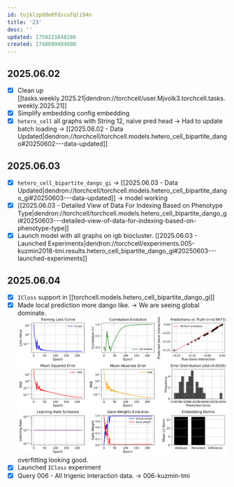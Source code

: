 ```yaml
---
id: tujklzpdde0fdscufqli94n
title: '23'
desc: ''
updated: 1750221848286
created: 1748899404988
---
```

## 2025.06.02

- [x] Clean up [[tasks.weekly.2025.21|dendron://torchcell/user.Mjvolk3.torchcell.tasks.weekly.2025.21]]
- [x] Simplify embedding config embedding
- [x] `hetero_cell` all graphs with String 12, naive pred head → Had to update batch loading → [[2025.06.02 - Data Updated|dendron://torchcell/torchcell.models.hetero_cell_bipartite_dango#20250602---data-updated]]

## 2025.06.03

- [x] `hetero_cell_bipartite_dango_gi`  → [[2025.06.03 - Data Updated|dendron://torchcell/torchcell.models.hetero_cell_bipartite_dango_gi#20250603---data-updated]] → model working
- [x] [[2025.06.03 - Detailed View of Data For Indexing Based on Phenotype Type|dendron://torchcell/torchcell.models.hetero_cell_bipartite_dango_gi#20250603---detailed-view-of-data-for-indexing-based-on-phenotype-type]]
- [x] Launch model with all graphs on igb biocluster. [[2025.06.03 - Launched Experiments|dendron://torchcell/experiments.005-kuzmin2018-tmi.results.hetero_cell_bipartite_dango_gi#20250603---launched-experiments]]

## 2025.06.04

- [x] `ICloss` support in [[torchcell.models.hetero_cell_bipartite_dango_gi]]
- [x] Made local prediction more dango like. →  We are seeing global dominate. ![](./assets/images/hetero_cell_bipartite_dango_gi_training_2025-06-04-19-49-43/training_epoch_0221.png) overfitting looking good.
- [x] Launched `ICloss` experiment
- [x] Query 006 - All trigenic interaction data. → 006-kuzmin-tmi
